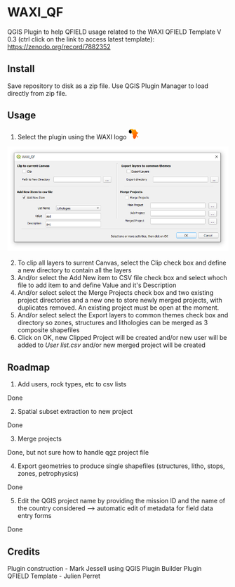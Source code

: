 # WAXI_QF
 QGIS Plugin to help QFIELD usage related to the WAXI QFIELD Template V 0.3 (ctrl click on the link to access latest template): https://zenodo.org/record/7882352 
 
## Install
Save repository to disk as a zip file. Use QGIS Plugin Manager to load directly from zip file.

## Usage
1. Select the plugin using the WAXI logo   ![waxi_icon](icon.png) 

 ![waxi_qf dialog](dialog.png) 

2. To clip all layers to surrent Canvas, select the Clip check box and define a new directory to contain all the layers
3. And/or select the Add New item to CSV file check box and select whoch file to add item to and define Value and it's Description
4. And/or select select the Merge Projects check box and two existing project directories and a new one to store newly merged projects, with duplicates removed. An existing project must be open at the moment.
5. And/or select select the Export layers to common themes check box and directory so zones, structures and lithologies can be merged as 3 composite shapefiles
6. Click on OK, new Clipped Project will be created and/or new user will be added to *User list.csv* and/or new merged project will be created

## Roadmap
1) Add users, rock types, etc to csv lists   

Done

2) Spatial subset extraction to new project   

Done

3) Merge projects   

Done, but not sure how to handle qgz project file  

4) Export geometries to produce single shapefiles (structures, litho, stops, zones, petrophysics)   

Done 

5) Edit the QGIS project name by providing the mission ID and the name of the country considered --> automatic edit of metadata for field data entry forms

Done
   
## Credits    
Plugin construction - Mark Jessell using QGIS Plugin Builder Plugin    
QFIELD Template - Julien Perret    
